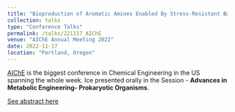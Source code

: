 ```yaml
---
title: "Bioproduction of Aromatic Amines Enabled By Stress-Resistant Bacteria"
collection: talks
type: "Conference Talks"
permalink: /talks/221117_AIChE
venue: "AIChE Annual Meeting 2022"
date: 2022-11-17
location: "Portland, Oregon"
---
```


[AIChE](https://www.aiche.org/conferences/aiche-annual-meeting/2022) is the biggest conference in Chemical Engineering in the US spanning the whole week.
Ice presented orally in the Session - <b>Advances in Metabolic Engineering- Prokaryotic Organisms</b>. 

[See abstract here](https://www.aiche.org/academy/conferences/aiche-annual-meeting/2022/proceeding/paper/594b-bioproduction-aromatic-amines-enabled-stress-resistant-bacteria)